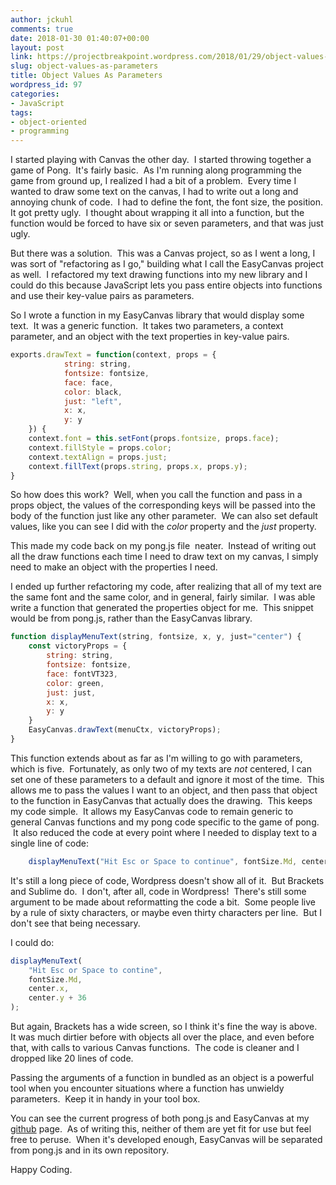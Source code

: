```yaml
---
author: jckuhl
comments: true
date: 2018-01-30 01:40:07+00:00
layout: post
link: https://projectbreakpoint.wordpress.com/2018/01/29/object-values-as-parameters/
slug: object-values-as-parameters
title: Object Values As Parameters
wordpress_id: 97
categories:
- JavaScript
tags:
- object-oriented
- programming
---
```


I started playing with Canvas the other day.  I started throwing together a game of Pong.  It's fairly basic.  As I'm running along programming the game from ground up, I realized I had a bit of a problem.  Every time I wanted to draw some text on the canvas, I had to write out a long and annoying chunk of code.  I had to define the font, the font size, the position.  It got pretty ugly.  I thought about wrapping it all into a function, but the function would be forced to have six or seven parameters, and that was just ugly.

But there was a solution.  This was a Canvas project, so as I went a long, I was sort of "refactoring as I go," building what I call the EasyCanvas project as well.  I refactored my text drawing functions into my new library and I could do this because JavaScript lets you pass entire objects into functions and use their key-value pairs as parameters.

So I wrote a function in my EasyCanvas library that would display some text.  It was a generic function.  It takes two parameters, a context parameter, and an object with the text properties in key-value pairs.

```javascript    
exports.drawText = function(context, props = {
            string: string, 
            fontsize: fontsize, 
            face: face, 
            color: black, 
            just: "left", 
            x: x, 
            y: y
    }) {
    context.font = this.setFont(props.fontsize, props.face);
    context.fillStyle = props.color;
    context.textAlign = props.just;
    context.fillText(props.string, props.x, props.y);
}
```


So how does this work?  Well, when you call the function and pass in a props object, the values of the corresponding keys will be passed into the body of the function just like any other parameter.  We can also set default values, like you can see I did with the _color_ property and the _just_ property.

This made my code back on my pong.js file  neater.  Instead of writing out all the draw functions each time I need to draw text on my canvas, I simply need to make an object with the properties I need.

I ended up further refactoring my code, after realizing that all of my text are the same font and the same color, and in general, fairly similar.  I was able write a function that generated the properties object for me.  This snippet would be from pong.js, rather than the EasyCanvas library.

```javascript
function displayMenuText(string, fontsize, x, y, just="center") {
    const victoryProps = {
        string: string,
        fontsize: fontsize,
        face: fontVT323,
        color: green,
        just: just,
        x: x,
        y: y
    }
    EasyCanvas.drawText(menuCtx, victoryProps);
}
```


This function extends about as far as I'm willing to go with parameters, which is five.  Fortunately, as only two of my texts are _not_ centered, I can set one of these parameters to a default and ignore it most of the time.  This allows me to pass the values I want to an object, and then pass that object to the function in EasyCanvas that actually does the drawing.  This keeps my code simple.  It allows my EasyCanvas code to remain generic to general Canvas functions and my pong code specific to the game of pong.   It also reduced the code at every point where I needed to display text to a single line of code:

```javascript
    displayMenuText("Hit Esc or Space to continue", fontSize.Md, center.x, center.y + 36);
```

It's still a long piece of code, Wordpress doesn't show all of it.  But Brackets and Sublime do.  I don't, after all, code in Wordpress!  There's still some argument to be made about reformatting the code a bit.  Some people live by a rule of sixty characters, or maybe even thirty characters per line.  But I don't see that being necessary.

I could do:

```javascript
displayMenuText(
    "Hit Esc or Space to contine", 
    fontSize.Md, 
    center.x, 
    center.y + 36
);
```

But again, Brackets has a wide screen, so I think it's fine the way is above.  It was much dirtier before with objects all over the place, and even before that, with calls to various Canvas functions.  The code is cleaner and I dropped like 20 lines of code.

Passing the arguments of a function in bundled as an object is a powerful tool when you encounter situations where a function has unwieldy parameters.  Keep it in handy in your tool box.

You can see the current progress of both pong.js and EasyCanvas at my [github](https://github.com/jckuhl/pong) page.  As of writing this, neither of them are yet fit for use but feel free to peruse.  When it's developed enough, EasyCanvas will be separated from pong.js and in its own repository.

Happy Coding.
